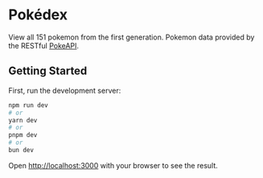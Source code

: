 # Pokédex
View all 151 pokemon from the first generation. Pokemon data provided by the RESTful [PokeAPI](https://pokeapi.co/).

## Getting Started

First, run the development server:

```bash
npm run dev
# or
yarn dev
# or
pnpm dev
# or
bun dev
```

Open [http://localhost:3000](http://localhost:3000) with your browser to see the result.